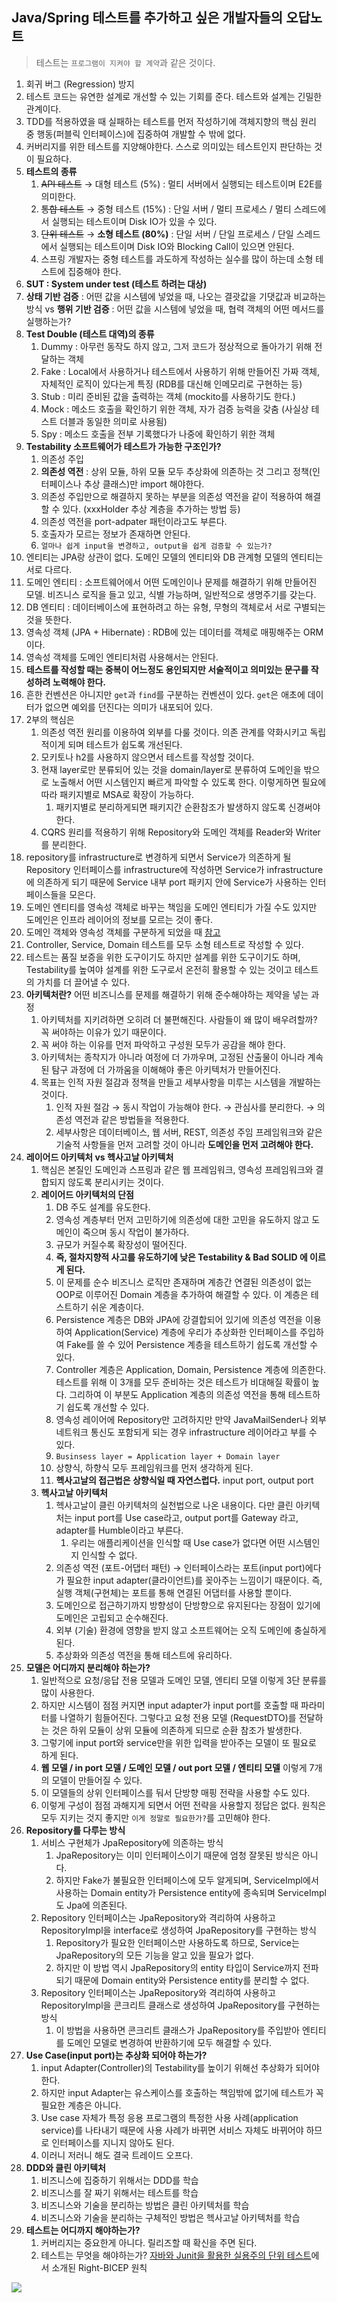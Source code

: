 
## Java/Spring 테스트를 추가하고 싶은 개발자들의 오답노트

> 테스트는 `프로그램이 지켜야 할 계약`과 같은 것이다.

1. 회귀 버그 (Regression) 방지
2. 테스트 코드는 유연한 설계로 개선할 수 있는 기회를 준다. 테스트와 설계는 긴밀한 관계이다.
3. TDD를 적용하였을 때 실패하는 테스트를 먼저 작성하기에 객체지향의 핵심 원리 중 행동(퍼블릭 인터페이스)에 집중하여 개발할 수 밖에 없다.
4. 커버리지를 위한 테스트를 지양해야한다. 스스로 의미있는 테스트인지 판단하는 것이 필요하다.
5. **테스트의 종류**
   1. ~~API 테스트~~ → 대형 테스트 (5%) : 멀티 서버에서 실행되는 테스트이며 E2E를 의미한다.
   2. ~~통합 테스트~~ → 중형 테스트 (15%) : 단일 서버 / 멀티 프로세스 / 멀티 스레드에서 실행되는 테스트이며 Disk IO가 있을 수 있다.
   3. ~~단위 테스트~~ → **소형 테스트 (80%)** : 단일 서버 / 단일 프로세스 / 단일 스레드에서 실행되는 테스트이며 Disk IO와 Blocking Call이 있으면 안된다.
   4. 스프링 개발자는 중형 테스트를 과도하게 작성하는 실수를 많이 하는데 소형 테스트에 집중해야 한다.
6. **SUT : System under test (테스트 하려는 대상)**
7. **상태 기반 검증** : 어떤 값을 시스템에 넣었을 때, 나오는 결괏값을 기댓값과 비교하는 방식 vs **행위 기반 검증** : 어떤 값을 시스템에 넣었을 때, 협력 객체의 어떤 메서드를 실행하는가?
8. **Test Double (테스트 대역)의 종류**
   1.  Dummy : 아무런 동작도 하지 않고, 그저 코드가 정상적으로 돌아가기 위해 전달하는 객체
   2.  Fake : Local에서 사용하거나 테스트에서 사용하기 위해 만들어진 가짜 객체, 자체적인 로직이 있다는게 특징 (RDB를 대신해 인메모리로 구현하는 등)
   3.  Stub : 미리 준비된 값을 출력하는 객체 (mockito를 사용하기도 한다.)
   4.  Mock : 메소드 호출을 확인하기 위한 객체, 자가 검증 능력을 갖춤 (사실상 테스트 더블과 동일한 의미로 사용됨)
   5.  Spy : 메소드 호출을 전부 기록했다가 나중에 확인하기 위한 객체
9. **Testability 소프트웨어가 테스트가 가능한 구조인가?**
   1. 의존성 주입
   2. **의존성 역전** : 상위 모듈, 하위 모듈 모두 추상화에 의존하는 것 그리고 정책(인터페이스나 추상 클래스)만 import 해야한다.
   3. 의존성 주입만으로 해결하지 못하는 부분을 의존성 역전을 같이 적용하여 해결할 수 있다. (xxxHolder 추상 계층을 추가하는 방법 등)
   4. 의존성 역전을 port-adpater 패턴이라고도 부른다.
   5. 호출자가 모르는 정보가 존재하면 안된다.
   6. `얼마나 쉽게 input을 변경하고, output을 쉽게 검증할 수 있는가?`
10. 엔티티는 JPA랑 상관이 없다. 도메인 모델의 엔티티와 DB 관계형 모델의 엔티티는 서로 다르다.
   1. 도메인 엔티티 : 소프트웨어에서 어떤 도메인이나 문제를 해결하기 위해 만들어진 모델. 비즈니스 로직을 들고 있고, 식별 가능하며, 일반적으로 생명주기를 갖는다.
   2. DB 엔티티 : 데이터베이스에 표현하려고 하는 유형, 무형의 객체로서 서로 구별되는 것을 뜻한다.
   3. 영속성 객체 (JPA + Hibernate) : RDB에 있는 데이터를 객체로 매핑해주는 ORM이다.
   4. 영속성 객체를 도메인 엔티티처럼 사용해서는 안된다.
11. **테스트를 작성할 때는 중복이 어느정도 용인되지만 서술적이고 의미있는 문구를 작성하려 노력해야 한다.**
12. 흔한 컨벤션은 아니지만 `get`과 `find`를 구분하는 컨벤션이 있다. `get`은 애초에 데이터가 없으면 예외를 던진다는 의미가 내포되어 있다.
14. 2부의 핵심은
    1.  의존성 역전 원리를 이용하여 외부를 다룰 것이다. 의존 관계를 약화시키고 독립적이게 되며 테스트가 쉽도록 개선된다.
    2.  모키토나 h2를 사용하지 않으면서 테스트를 작성할 것이다.
    3.  현재 layer로만 분류되어 있는 것을 domain/layer로 분류하여 도메인을 밖으로 노출해서 어떤 시스템인지 빠르게 파악할 수 있도록 한다. 이렇게하면 필요에 따라 패키지별로 MSA로 확장이 가능하다.
        1.  패키지별로 분리하게되면 패키지간 순환참조가 발생하지 않도록 신경써야한다.
    4.  CQRS 원리를 적용하기 위해 Repository와 도메인 객체를 Reader와 Writer를 분리한다.
15. repository를 infrastructure로 변경하게 되면서 Service가 의존하게 될 Repository 인터페이스를 infrastructure에 작성하면 Service가 infrastructure에 의존하게 되기 때문에 Service 내부 port 패키지 안에 Service가 사용하는 인터페이스들을 모은다.
16. 도메인 엔티티를 영속성 객체로 바꾸는 책임을 도메인 엔티티가 가질 수도 있지만 도메인은 인프라 레이어의 정보를 모르는 것이 좋다.
17. 도메인 객체와 영속성 객체를 구분하게 되었을 때 [참고](https://www.inflearn.com/community/questions/1146350/%EB%8F%84%EB%A9%94%EC%9D%B8-%EA%B0%9D%EC%B2%B4%EC%99%80-%EC%98%81%EC%86%8D%EC%84%B1-%EA%B0%9D%EC%B2%B4%EB%A5%BC-%EA%B5%AC%EB%B6%84%ED%95%98%EA%B2%8C-%EB%90%98%EB%A9%B4)
18. Controller, Service, Domain 테스트를 모두 소형 테스트로 작성할 수 있다.
19. 테스트는 품질 보증을 위한 도구이기도 하지만 설계를 위한 도구이기도 하며, Testability를 높여야 설계를 위한 도구로서 온전히 활용할 수 있는 것이고 테스트의 가치를 더 끌어낼 수 있다.
20. **아키텍처란?** 어떤 비즈니스를 문제를 해결하기 위해 준수해야하는 제약을 넣는 과정
    1.  아키텍처를 지키려하면 오히려 더 불편해진다. 사람들이 왜 많이 배우려할까? 꼭 써야하는 이유가 있기 때문이다.
    2.  꼭 써야 하는 이유를 먼저 파악하고 구성원 모두가 공감을 해야 한다.
    3.  아키텍처는 종착지가 아니라 여정에 더 가까우며, 고정된 산출물이 아니라 계속된 탐구 과정에 더 가까움을 이해해야 좋은 아키텍처가 만들어진다.
    4.  목표는 인적 자원 절감과 정책을 만들고 세부사항을 미루는 시스템을 개발하는 것이다.
        1.  인적 자원 절감 → 동시 작업이 가능해야 한다. → 관심사를 분리한다. → 의존성 역전과 같은 방법들을 적용한다.
        2.  세부사항은 데이터베이스, 웹 서버, REST, 의존성 주임 프레임워크와 같은 기술적 사항들을 먼저 고려할 것이 아니라 **도메인을 먼저 고려해야 한다.**
22. **레이어드 아키텍처 vs 헥사고날 아키텍처**
    1.  핵심은 본질인 도메인과 스프링과 같은 웹 프레임워크, 영속성 프레임워크와 결합되지 않도록 분리시키는 것이다.
    2.  **레이어드 아키텍처의 단점**
        1.  DB 주도 설계를 유도한다.
        2.  영속성 계층부터 먼저 고민하기에 의존성에 대한 고민을 유도하지 않고 도메인이 죽으며 동시 작업이 불가하다.
        3.  규모가 커질수록 확장성이 떨어진다.
        4.  **즉, 절차지향적 사고를 유도하기에 낮은 Testability & Bad SOLID 에 이르게 된다.**
        5.  이 문제를 순수 비즈니스 로직만 존재하며 계층간 연결된 의존성이 없는 OOP로 이루어진 Domain 계층을 추가하여 해결할 수 있다. 이 계층은 테스트하기 쉬운 계층이다.
        6.  Persistence 계층은 DB와 JPA에 강결합되어 있기에 의존성 역전을 이용하여 Application(Service) 계층에 우리가 추상화한 인터페이스를 주입하여 Fake를 쓸 수 있어 Persistence 계층을 테스트하기 쉽도록 개선할 수 있다.
        7.  Controller 계층은 Application, Domain, Persistence 계층에 의존한다. 테스트를 위해 이 3개를 모두 준비하는 것은 테스트가 비대해질 확률이 높다. 그리하여 이 부분도 Application 계층의 의존성 역전을 통해 테스트하기 쉽도록 개선할 수 있다.
        8.  영속성 레이어에 Repository만 고려하지만 만약 JavaMailSender나 외부 네트워크 통신도 포함되게 되는 경우 infrastructure 레이어라고 부를 수 있다.
        9.  `Businsess layer = Application layer + Domain layer`
        10. 상향식, 하향식 모두 프레임워크를 먼저 생각하게 된다.
        11. **헥사고날의 접근법은 상향식일 때 자연스럽다.** input port, output port
    3.  **헥사고날 아키텍처**
        1.  헥사고날이 클린 아키텍처의 실천법으로 나온 내용이다. 다만 클린 아키텍처는 input port를 Use case라고, output port를 Gateway 라고, adapter를 Humble이라고 부른다.
            1.  우리는 애플리케이션을 인식할 때 Use case가 없다면 어떤 시스템인지 인식할 수 없다.
        2.  의존성 역전 (포트-어댑터 패턴) → 인터페이스라는 포트(input port)에다가 필요한 input adapter(클라이언트)를 꽂아주는 느낌이기 때문이다. 즉, 실행 객체(구현체)는 포트를 통해 연결된 어댑터를 사용할 뿐이다.
        3.  도메인으로 접근하기까지 방향성이 단방향으로 유지된다는 장점이 있기에 도메인은 고립되고 순수해진다.
        4.  외부 (기술) 환경에 영향을 받지 않고 소프트웨어는 오직 도메인에 충실하게 된다.
        5.  추상화와 의존성 역전을 통해 테스트에 유리하다.
23. **모델은 어디까지 분리해야 하는가?**
    1.  일반적으로 요청/응답 전용 모델과 도메인 모델, 엔티티 모델 이렇게 3단 분류를 많이 사용한다.
    2.  하지만 시스템이 점점 커지면 input adapter가 input port를 호출할 때 파라미터를 나열하기 힘들어진다. 그렇다고 요청 전용 모델 (RequestDTO)를 전달하는 것은 하위 모듈이 상위 모듈에 의존하게 되므로 순환 참조가 발생한다.
    3.  그렇기에 input port와 service만을 위한 입력을 받아주는 모델이 또 필요로 하게 된다.
    4.  **웹 모델 / in port 모델 / 도메인 모델 / out port 모델 / 엔티티 모델** 이렇게 7개의 모델이 만들어질 수 있다.
    5.  이 모델들의 상위 인터페이스를 둬서 단방향 매핑 전략을 사용할 수도 있다.
    6.  이렇게 구성이 점점 과해지게 되면서 어떤 전략을 사용할지 정답은 없다. 원칙은 모두 지키는 것지 좋지만 `이게 정말로 필요한가?`를 고민해야 한다.
24. **Repository를 다루는 방식**
    1.  서비스 구현체가 JpaRepository에 의존하는 방식
        1.  JpaRepository는 이미 인터페이스이기 때문에 엄청 잘못된 방식은 아니다.
        2.  하지만 Fake가 불필요한 인터페이스에 모두 알게되며, ServiceImpl에서 사용하는 Domain entity가 Persistence entity에 종속되며 ServiceImpl도 Jpa에 의존된다.
    2.  Repository 인터페이스는 JpaRepository와 격리하여 사용하고 RepositoryImpl을 interface로 생성하여 JpaRepository를 구현하는 방식
        1.  Repository가 필요한 인터페이스만 사용하도록 하므로, Service는 JpaRepository의 모든 기능을 알고 있을 필요가 없다.
        2.  하지만 이 방법 역시 JpaRepository의 entity 타입이 Service까지 전파되기 때문에 Domain entity와 Persistence entity를 분리할 수 없다. 
    3.  Repository 인터페이스는 JpaRepository와 격리하여 사용하고 RepositoryImpl을 콘크리트 클래스로 생성하여 JpaRepository를 구현하는 방식
        1.  이 방법을 사용하면 콘크리트 클래스가 JpaRepository를 주입받아 엔티티를 도메인 모델로 변경하여 반환하기에 모두 해결할 수 있다.
25. **Use Case(input port)는 추상화 되어야 하는가?**
    1.  input Adapter(Controller)의 Testability를 높이기 위해선 추상화가 되어야 한다.
    2.  하지만 input Adapter는 유스케이스를 호출하는 책임밖에 없기에 테스트가 꼭 필요한 계층은 아니다.
    3.  Use case 자체가 특정 응용 프로그램의 특정한 사용 사례(application service)를 나타내기 때문에 사용 사례가 바뀌면 서비스 자체도 바뀌어야 하므로 인터페이스를 지니지 않아도 된다.
    4.  이러니 저러니 해도 결국 트레이드 오프다.
26. **DDD와 클린 아키텍처**
    1.  비즈니스에 집중하기 위해서는 DDD를 학습
    2.  비즈니스를 잘 짜기 위해서는 테스트를 학습
    3.  비즈니스와 기술을 분리하는 방법은 클린 아키텍처를 학습
    4.  비즈니스와 기술을 분리하는 구체적인 방법은 헥사고날 아키텍처를 학습
27. **테스트는 어디까지 해야하는가?**
    1.  커버리지는 중요한게 아니다. 릴리즈할 때 확신을 주면 된다.
    2.  테스트는 무엇을 해야하는가? [자바와 Junit을 활용한 실용주의 단위 테스트](https://m.yes24.com/Goods/Detail/75189146)에서 소개된 Right-BICEP 원칙

![](./imgs/hexagonal.png)